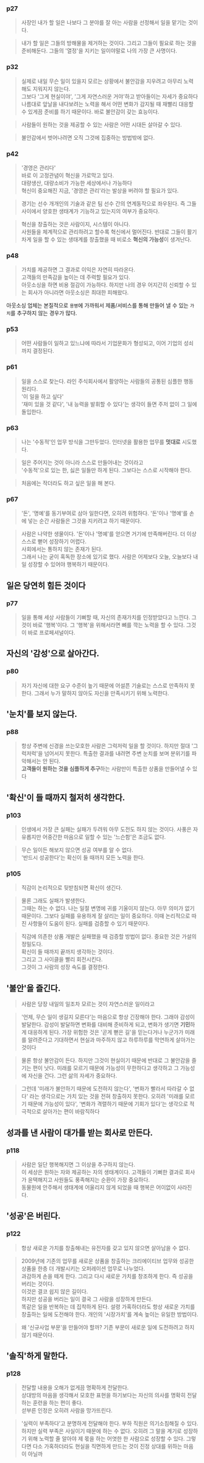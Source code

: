 ### p27 

> 사장인 내가 할 일은 나보다 그 분야를 잘 아는 사람을 선정해서 일을 맡기는 것이다. 

> 내가 할 일은 그들의 방해물을 제거하는 것이다. 그리고 그들이 필요로 하는 것을 준비해둔다. 그들의 '열정'을 지키는 일이야말로 나의 가장 큰 사명이다.  

### p32 

> 실제로 내일 무슨 일이 있을지 모르는 상황에서 불안감을 지우려고 아무리 노력해도 지워지지 않는다.   
> 그보다 '그게 현실이야', '그게 자연스러운 거야'하고 받아들이는 자세가 중요하다  
> 나름대로 앞날을 내다보려는 노력을 해서 어떤 변화가 감지될 때 재빨리 대응할 수 있게끔 준비를 하기 때문이다. 바로 불안감이 갖는 효능이다. 

> 사람들이 원하는 것을 제공할 수 있는 사람은 어떤 시대든 살아갈 수 있다.  

> 불안감에서 벗어나려면 오직 그것에 집중하는 방법밖에 없다.    

### p42

> '경영은 관리다'  
> 바로 이 고정관념이 혁신을 가로막고 있다.  
> 대량생산, 대량소비가 가능한 세상에서나 가능하다    
> 혁신이 중요해진 지금, '경영은 관리'라는 발상을 버려야 할 필요가 있다.  

> 경기는 선수 개개인의 기술과 같은 팀 선수 간의 연계동작으로 좌우된다. 즉 그들 사이에서 양호한 생태계가 기능하고 있는지의 여부가 중요하다.  

> 혁신을 창출하는 것은 사람이지, 시스템이 아니다.  
> 사원들을 체계적으로 관리하려고 할수록 혁신에서 멀어진다. 반대로 그들이 활기차게 일을 할 수 있는 생태계를 창출했을 때 비로소 **혁신의 가능성**이 생겨난다. 

### p48  

> 가치를 제공하면 그 결과로 이익은 자연히 따라온다.  
> 고객들의 만족감을 높이는 데 주력할 필요가 있다.  
> 아웃소싱을 하면 비용 절감이 가능하다. 하지만 나의 경우 어지간히 신뢰할 수 있는 회사가 아니라면 아웃소싱은 최대한 피해왔다.  

아웃소싱 업체는 본질적으로 `용병`에 가까워서 제품/서비스를 통해 만들어 낼 수 있는 `가치`를 추구하지 않는 경우가 많다.  

### p53  

> 어떤 사람들이 일하고 있느냐에 따라서 기업문화가 형성되고, 이어 기업의 성쇠까지 결정된다.  

### p61  

> 일을 스스로 찾는다. 
> 라인 주식회사에서 활양하는 사람들의 공통된 심플한 행동원리다.  
> '이 일을 하고 싶다'  
> '재미 있을 것 같다', '내 능력을 발휘할 수 있다'는 생각이 들면 주저 없이 그 일에 돌입한다.  

### p63  

> 나는 '수동적'인 업무 방식을 그만두었다. 
> 인터넷을 활용한 업무를 **멋대로** 시도했다.  

> 일은 주어지는 것이 아니라 스스로 만들어내는 것이라고  
> '수동적'으로 있는 한, 싫은 일들만 하게 된다. 그보다는 스스로 시작해야 한다.  

> 처음에는 작더라도 하고 싶은 일을 해 본다.  


### p67

> '돈', '명예'를 동기부여로 삼아 일한다면, 오히려 위험하다. 
> '돈'이나 '명예'를 손에 넣는 순간 사람들은 그것을 지키려고 하기 때문이다.  

> 사람은 나약한 생물이다. '돈'이나 '명예'를 얻으면 거기에 만족해버린다. 더 이상 스스로 뻗어 성장하기 어렵다.  
> 사회에서는 통하지 않는 존재가 된다.  
> 그래서 나는 굳이 혹독한 장소에 있기로 했다. 사람은 어제보다 오늘, 오늘보다 내일 성장할 수 있어야 행복하기 때문이다.  

## 일은 당연히 힘든 것이다 

### p77

> 일을 통해 세상 사람들이 기뻐할 때, 자신의 존재가치를 인정받았다고 느낀다. 그것이 바로 '행복'이다. 
> 그 '행복'을 위해서라면 뼈를 깍는 노력을 할 수 있다. 그것이 바로 프로페셔널이다.  

## 자신의 '감성'으로 살아간다.  

### p80

> 자기 자신에 대한 요구 수준이 높기 때문에 어설픈 기술로는 스스로 만족하지 못한다. 그래서 누가 말하지 않아도 자신을 만족시키기 위해 노력한다.  

## '눈치'를 보지 않는다. 

### p88  

> 항상 주변에 신경을 쓰는모호한 사람은 그럭저럭 일을 할 것이다. 하지만 절대 '그럭저럭'을 넘어서지 못한다. 
> 특출한 결과를 내려면 주변 눈치를 보며 분위기를 파악해서는 안 된다.  
> **고객들이 원하는 것을 심플하게 추구**하는 사람만이 특출한 상품을 만들어낼 수 있다 

## '확신'이 들 때까지 철저히 생각한다. 

### p103  

> 인생에서 가장 큰 실패는 실패가 두려워 아무 도전도 하지 않는 것이다. 
> 사풍은 자유롭지만 어중간한 마음으로 일할 수 있는 '느슨함'은 조금도 없다.   

> 무슨 일이든 해보지 않으면 성공 여부를 알 수 없다.  
> '반드시 성공한다'는 확신이 들 때까지 모든 노력을 한다. 
 
### p105  

> 직감이 논리적으로 뒷받침되면 확신이 생긴다.  

> 물론 그래도 실패가 발생한다.  
> 그때는 하는 수 없다. 나는 일절 변명에 귀를 기울이지 않는다. 아무 의미가 없기 때문이다. 그보다 실패를 유용하게 잘 살리는 일이 중요하다. 이때 논리적으로 따진 사항들이 도움이 된다. 실패를 검증할 수 있기 때문이다. 

> 직감에  의존한 상품 개발은 실패했을 때 검증할 방법이 없다. 
> 중요한 것은 가설의 정밀도다.  
> 확신이 들 때까지 끝까지 생각하는 것이다.  
> 그리고 그 사이클을 빨리 회전시킨다.   
> 그것이 그 사람의 성장 속도를 결정한다.  

## '불안'을 즐긴다. 

> 사람은 당장 내일의 일조차 모르는 것이 자연스러운 일이라고  

> '언제, 무슨 일이 생길지 모른다'는 마음으로 항상 긴장해야 한다. 그래야 감성이 발달한다. 감성이 발달하면 변화를 대비해 준비하게 되고, 변화가 생기면 **기민**하게 대응하게 된다. 
> 가장 위험한 것은 '곧게 뻗은 길'을 믿는다거나 누군가가 미래를 알려준다고 기대하면서 현실과 마주하지 않고 하루하루를 막연하게 살아가는 것이다  

> 물론 항상 불안감이 든다. 
> 하지만 그것이 현실이기 때문에 반대로 그 불안감을 즐기는 편이 낫다. 미래를 모르기 때문에 가능성이 무한하다고 생각하고 그 가능성에 자신을 건다. 그런 삶의 자세가 중요하다.  

> 그런데 '미래가 불안하기 때문에 도전하지 않는다', '변화가 빨라서 따라갈 수 없다' 라는 생각으로는 가치 있는 것을 전혀 창출하지 못한다. 오히려 '미래를 모르기 때문에 가능성이 있다', '변화가 격렬하기 때문에 기회가 있다'는 생각으로 적극적으로 살아가는 편이 바람직하다  

## 성과를 낸 사람이 대가를 받는 회사로 만든다.  

### p118

> 사람은 일단 행복해지면 그 이상을 추구하지 않는다.  
> 이 세상은 원하는 자와 제공하는 자의 생태계이다. 고객들이 기뻐한 결과로 회사가 윤택해지고 사원들도 풍족해지는 순환이 가장 중요하다.  
> 동물원에 안주해서 생태계에 어울리지 않게 되었을 때 행복은 어이없이 사라진다. 

## '성공'은 버린다.  

### p122  

> 항상 새로운 가치를 창출해내는 유전자를 갖고 있지 않으면 살아남을 수 없다.  

> 2009년에 기존의 업무를 새로운 상품을 창출하는 크리에이티브 업무와 성공한 상품을 한층 더 개발시키는 오퍼레이션 업무로 나누었다.  
> 과감하게 손을 떼게 한다. 그리고 다시 새로운 가치를 창조하게 한다. 즉 성공을 버리는 것이다.  
> 이것은 결코 쉽지 않은 길이다.  
> 하지만 성공을 버리는 일이 결국 그 사람을 성장하게 만든다.  
> 똑같은 일을 반복하는 데 집착하게 된다. 
> 설령 가혹하더라도 항상 새로운 가치를 창출하는 일에 도전해야 한다. 개인의 '시장가치'를 계속 높이는 유일한 방법이다.  

> 왜 '신규사업 부문'을 만들어야 할까? 기존 부문이 새로운 일에 도전하려고 하지 않기 때문이다. 

## '솔직'하게 말한다. 
### p128  

> 전달할 내용을 오해가 없게끔 명확하게 전달한다.  
> 상대방의 마음을 생각해서 모호한 표현을 하기보다는 자신의 의사를 명확히 전달하는 훈련을 하는 편이 좋다.  
> 섣부른 인정은 오히려 사람을 망가뜨린다.  

> '실력이 부족하다'고 분명하게 전달해야 한다. 부하 직원은 의기소침해질 수 있다. 하지만 실력 부족은 사실이기 때문에 하는 수 없다. 오히려 그 말을 계기로 성장하기 위해 노력할 줄 알아야 제 몫을 하는 어엿한 한 사람으로 성장할 수 있다. 그렇다면 다소 가혹하더라도 현실을 직면하게 만드는 것이 진정 상대를 위하는 마음이 아닐까  
